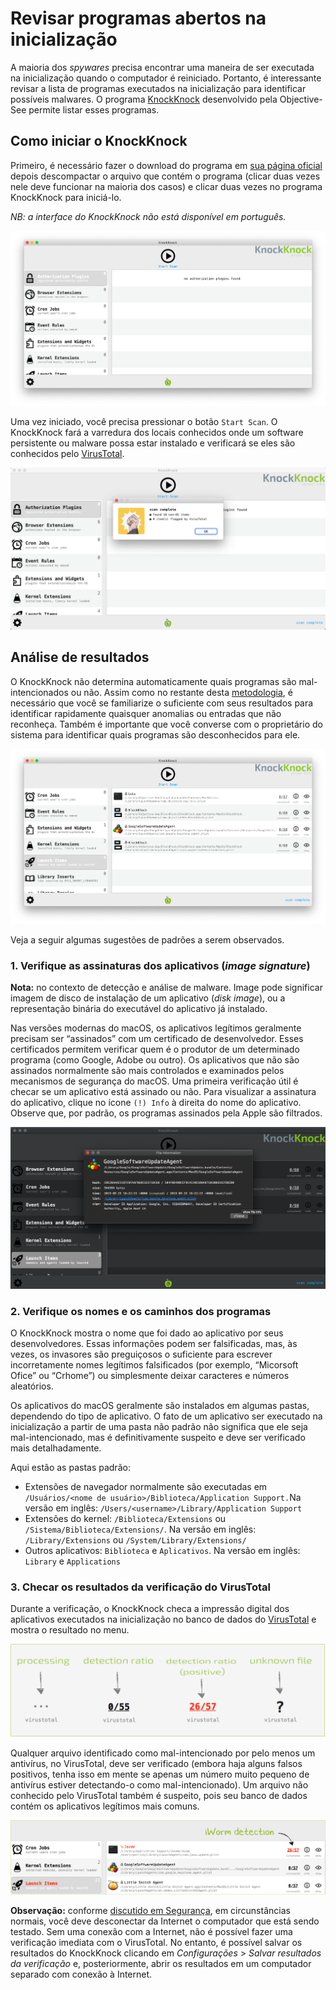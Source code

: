 # Revisar programas abertos na inicialização

A maioria dos _spywares_ precisa encontrar uma maneira de ser executada na inicialização quando o computador é reiniciado. Portanto, é interessante revisar a lista de programas executados na inicialização para identificar possíveis malwares. O programa [KnockKnock](https://objective-see.com/products/knockknock.html) desenvolvido pela Objective-See permite listar esses programas.

## Como iniciar o KnockKnock

Primeiro, é necessário fazer o download do programa em [sua página oficial](https://objective-see.com/products/knockknock.html) depois descompactar o arquivo que contém o programa (clicar duas vezes nele deve funcionar na maioria dos casos) e clicar duas vezes no programa KnockKnock para iniciá-lo.

_NB: a interface do KnockKnock não está disponível em português._

![KnockKnock](../.gitbook/assets/knock1.png)

Uma vez iniciado, você precisa pressionar o botão `Start Scan`. O KnockKnock fará a varredura dos locais conhecidos onde um software persistente ou malware possa estar instalado e verificará se eles são conhecidos pelo [VirusTotal](https://www.virustotal.com/).

![KnockKnock](../.gitbook/assets/knock2.png)

## Análise de resultados

O KnockKnock não determina automaticamente quais programas são mal-intencionados ou não. Assim como no restante desta [metodologia](../methodology.md), é necessário que você se familiarize o suficiente com seus resultados para identificar rapidamente quaisquer anomalias ou entradas que não reconheça. Também é importante que você converse com o proprietário do sistema para identificar quais programas são desconhecidos para ele.

![KnockKnock](../.gitbook/assets/knock3.png)

Veja a seguir algumas sugestões de padrões a serem observados.

### 1. Verifique as assinaturas dos aplicativos (_image signature_)

**Nota:** no contexto de detecção e análise de malware. Image pode significar imagem de disco de instalação de um aplicativo (_disk image_), ou a representação binária do executável do aplicativo já instalado. &#x20;

Nas versões modernas do macOS, os aplicativos legítimos geralmente precisam ser “assinados” com um certificado de desenvolvedor. Esses certificados permitem verificar quem é o produtor de um determinado programa (como Google, Adobe ou outro). Os aplicativos que não são assinados normalmente são mais controlados e examinados pelos mecanismos de segurança do macOS. Uma primeira verificação útil é checar se um aplicativo está assinado ou não. Para visualizar a assinatura do aplicativo, clique no ícone `(!) Info` à direita do nome do aplicativo. Observe que, por padrão, os programas assinados pela Apple são filtrados.

![KnockKnock](../.gitbook/assets/knock4.png)

### 2. Verifique os nomes e os caminhos dos programas

O KnockKnock mostra o nome que foi dado ao aplicativo por seus desenvolvedores. Essas informações podem ser falsificadas, mas, às vezes, os invasores são preguiçosos o suficiente para escrever incorretamente nomes legítimos falsificados (por exemplo, “Micorsoft Ofice” ou “Crhome”) ou simplesmente deixar caracteres e números aleatórios.

Os aplicativos do macOS geralmente são instalados em algumas pastas, dependendo do tipo de aplicativo. O fato de um aplicativo ser executado na inicialização a partir de uma pasta não padrão não significa que ele seja mal-intencionado, mas é definitivamente suspeito e deve ser verificado mais detalhadamente.

Aqui estão as pastas padrão:

* Extensões de navegador normalmente são executadas em `/Usuários/<nome de usuário>/Biblioteca/Application Support.`Na versão em inglês: `/Users/<username>/Library/Application Support`
* Extensões do kernel: `/Biblioteca/Extensions` ou `/Sistema/Biblioteca/Extensions/`. Na versão em inglês: `/Library/Extensions` ou `/System/Library/Extensions/`
* Outros aplicativos: `Biblioteca` e `Aplicativos`. Na versão em inglês: `Library` e `Applications`&#x20;

### 3. Checar os resultados da verificação do VirusTotal

Durante a verificação, o KnockKnock checa a impressão digital dos aplicativos executados na inicialização no banco de dados do [VirusTotal](https://virustotal.com/) e mostra o resultado no menu.

![VT](../.gitbook/assets/knock_vt.png)

Qualquer arquivo identificado como mal-intencionado por pelo menos um antivírus, no VirusTotal, deve ser verificado (embora haja alguns falsos positivos, tenha isso em mente se apenas um número muito pequeno de antivírus estiver detectando-o como mal-intencionado). Um arquivo não conhecido pelo VirusTotal também é suspeito, pois seu banco de dados contém os aplicativos legítimos mais comuns.

![VT](../.gitbook/assets/knock_vt2.png)

**Observação:** conforme [discutido em Segurança](../safety.md), em circunstâncias normais, você deve desconectar da Internet o computador que está sendo testado. Sem uma conexão com a Internet, não é possível fazer uma verificação imediata com o VirusTotal. No entanto, é possível salvar os resultados do KnockKnock clicando em _Configurações_ > _Salvar resultados da verificação_ e, posteriormente, abrir os resultados em um computador separado com conexão à Internet.
